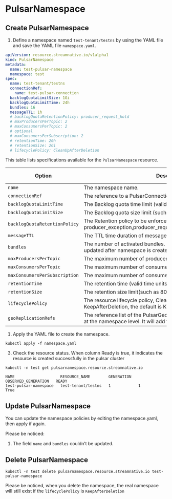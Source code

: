 # PulsarNamespace

## Create PulsarNamespace

1. Define a namespace named `test-tenant/testns` by using the YAML file and save the YAML file `namespace.yaml`.
```yaml
apiVersion: resource.streamnative.io/v1alpha1
kind: PulsarNamespace
metadata:
  name: test-pulsar-namespace
  namespace: test
spec:
  name: test-tenant/testns
  connectionRef:
    name: test-pulsar-connection
  backlogQuotaLimitSize: 1Gi
  backlogQuotaLimitTime: 24h
  bundles: 16
  messageTTL: 1h
  # backlogQuotaRetentionPolicy: producer_request_hold
  # maxProducersPerTopic: 2
  # maxConsumersPerTopic: 2
  # optional
  # maxConsumersPerSubscription: 2
  # retentionTime: 20h
  # retentionSize: 2Gi
  # lifecyclePolicy: CleanUpAfterDeletion
```

This table lists specifications available for the `PulsarNamespace` resource.

| Option | Description | Required or not |
| ---| --- |--- |
| `name` | The namespace name. | Yes |
| `connectionRef` | The reference to a PulsarConnection. | Yes |
| `backlogQuotaLimitTime` | The Backlog quota time limit (valid time units are "m", "h"). | Optional |
| `backlogQuotaLimitSize` | The Backlog quota size limit (such as 10Mi, 10Gi). | Optional |
| `backlogQuotaRetentionPolicy` | The Retention policy to be enforced when the limit is reached. options: producer_exception,producer_request_hold,consumer_backlog_eviction | Optional |
| `messageTTL` | The TTL time duration of messages(valid time units are "m", "h"). | Optional |
| `bundles` | The number of activated bundles. By default, it is set to 4. It couldn’t be updated after namespace is created | Optional |
| `maxProducersPerTopic` | The maximum number of producers per topic for a namespace.| Optional |
| `maxConsumersPerTopic` | The maximum number of consumers per topic for a namespace. | Optional |
| `maxConsumersPerSubscription` | The maximum number of consumers per subscription for a namespace. | Optional |
| `retentionTime` | The retention time (valid time units are "m", "h"). | Optional |
| `retentionSize` | The retention size limit(such as 800Mi, 10Gi). | Optional |
| `lifecyclePolicy` | The resource lifecycle policy, CleanUpAfterDeletion or KeepAfterDeletion, the default is KeepAfterDeletion | Optional |
| `geoReplicationRefs` | The reference list of the PulsarGeoReplication. Enable Geo-replication at the namespace level. It will add the namespace to the clusters. | No |


1. Apply the YAML file to create the namespace.

```shell
kubectl apply -f namespace.yaml
```

3. Check the resource status. When column Ready is true, it indicates the resource is created successfully in the pulsar cluster

```shell
kubectl -n test get pulsarnamespace.resource.streamnative.io
```

```shell
NAME                    RESOURCE_NAME        GENERATION   OBSERVED_GENERATION   READY
test-pulsar-namespace   test-tenant/testns   1            1                     True
```

## Update PulsarNamespace

You can update the namespace policies by editing the namespace.yaml, then apply if again. 

Please be noticed:
1. The field `name` and `bundles` couldn’t be updated.

## Delete PulsarNamespace

```shell
kubectl -n test delete pulsarnamespace.resource.streamnative.io test-pulsar-namespace
```

Please be noticed, when you delete the namespace, the real namespace will still exist if the `lifecyclePolicy` is `KeepAfterDeletion`
